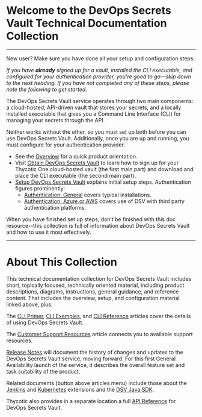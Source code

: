 ﻿[title]: # (Getting Started)
[tags]: # (,)
[priority]: # (1000)

# Welcome to the DevOps Secrets Vault Technical Documentation Collection
  
---
  
New user? Make sure you have done all your setup and configuration steps:

*If you have **already** signed up for a vault, installed the CLI executable, and configured for your authentication provider, you’re good to go—skip down to the next heading. If you have not completed any of these steps, please note the following to get started.*

The DevOps Secrets Vault service operates through two main components: a cloud-hosted, API-driven vault that stores your secrets, and a locally installed executable that gives you a Command Line Interface (CLI) for managing your secrets through the API.

Neither works without the other, so you must set up both before you can use DevOps Secrets Vault. Additionally, once you are up and running, you must configure for your authentication provider.

* See the [Overview](./01-overview/index.md) for a quick product orientation.
* Visit [Obtain DevOps Secrets Vault](./02-obtain/index.md) to learn how to sign up for your Thycotic One cloud-hosted vault (the first main part) and download and place the CLI executable (the second main part).
* [Setup DevOps Secrets Vault](./03-setup/index.md) explains initial setup steps. Authentication figures prominently:
  * [Authentication: General](./04-authent-gen/index.md) covers typical installations.
  * [Authentication: Azure or AWS](./05-authent-azure-aws/index.md) covers use of DSV with third party authentication platforms.

When you have finished set up steps, don’t be finished with this doc resource--this collection is full of information about DevOps Secrets Vault and how to use it most effectively.
  
---
  
# About This Collection

This technical documentation collection for DevOps Secrets Vault includes short, topically focused, technically oriented material, including product descriptions, diagrams, instructions, general guidance, and reference content. That includes the overview, setup, and configuration material linked above, plus:

The [CLI Primer](./06-cli-primer/index.md), [CLI Examples](./07-cli-examples/index.md), and [CLI Reference](./08-cli-ref/index.md) articles cover the details of using DevOps Secrets Vault.

The [Customer Support Resources](./11-cust-support/index.md) article connects you to available support resources.

[Release Notes](./12-relnotes/index.md) will document the history of changes and updates to the DevOps Secrets Vault service, moving forward. For this first General Availability launch of the service, it describes the overall feature set and task suitability of the product.

Related documents (button above articles menu) include those about the [Jenkins](../extensions/jenkins/index.md) and [Kubernetes](../extensions/kubernetes/index.md) extensions and the [DSV Java SDK](../sdk/java/index.md).

Thycotic also provides in a separate location a full [API Reference](dsv.thycotic.com/api) for DevOps Secrets Vault.
